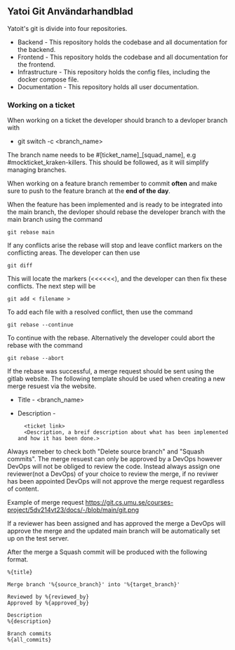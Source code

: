 <h2>Yatoi Git Användarhandblad</h2>

Yatoit's git is divide into four repositories.
- Backend - This repository holds the codebase and all documentation for the backend.
- Frontend - This repository holds the codebase and all documentation for the frontend.
- Infrastructure - This repository holds the config files, including the docker compose file.
- Documentation - This repository holds all user documentation.

<h3>Working on a ticket</h3>
When working on a ticket the developer should branch to a devloper branch with 

- git switch -c <branch_name>

The branch name needs to be #[ticket_name]_[squad_name], e.g #mockticket_kraken-killers. This should be followed, as it will simplify managing branches.

When working on a feature branch remember to commit **often** and make sure to push to the feature branch at the **end of the day**.

When the feature has been implemented and is ready to be integrated into the main branch, the devloper should rebase the developer branch with the main branch using the command

``git rebase main``

If any conflicts arise the rebase will stop and leave conflict markers on the conflicting areas. The developer can then use 

``git diff`` 

This will locate the markers (<<<<<<), and the developer can then fix these conflicts. The next step will be

``git add < filename >`` 

To add each file with a resolved conflict, then use the command

``git rebase --continue``    

To continue with the rebase. Alternatively the developer could abort the rebase with the command

``git rebase --abort``

If the rebase was successful, a merge request should be sent using the gitlab website. The following template should be used when creating a new merge resuest via the website.
- Title - <branch_name>
- Description - 
        
        <ticket link>
        <Description, a breif description about what has been implemented and how it has been done.> 
Always remeber to check both "Delete source branch" and "Squash commits".
The merge resuest can only be approved by a DevOps however DevOps will not be obliged to review the code. Instead always assign one reviewer(not a DevOps) of your choice to review the merge, if no reviwer has been appointed DevOps will not approve the merge request regardless of content. 

Example of merge request https://git.cs.umu.se/courses-project/5dv214vt23/docs/-/blob/main/git.png

If a reviewer has been assigned and has approved the merge a DevOps will approve the merge and the updated main branch will be automatically set up on the test server.

After the merge a Squash commit will be produced with the following format.

    %{title}

    Merge branch '%{source_branch}' into '%{target_branch}'

    Reviewed by %{reviewed_by}
    Approved by %{approved_by}

    Description
    %{description}

    Branch commits
    %{all_commits}


                
    
